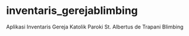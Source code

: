 # inventaris_gerejablimbing
Aplikasi Inventaris Gereja Katolik Paroki St. Albertus de Trapani Blimbing
